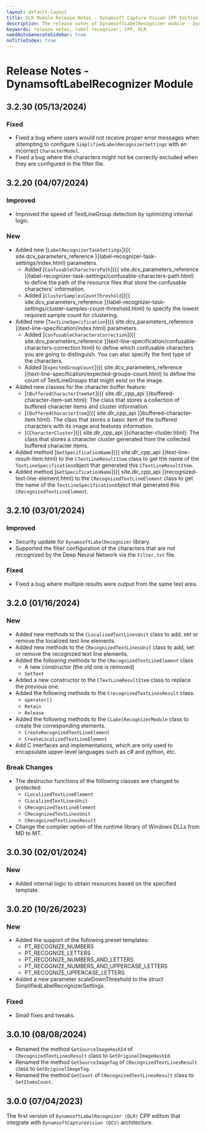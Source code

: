 ```yaml
---
layout: default-layout
title: DLR Module Release Notes - Dynamsoft Capture Vision CPP Edition
description: The release notes of DynamsoftLabelRecognizer module - Dynamsoft Capture Vision CPP Edition.
keywords: release notes, label recognizer, CPP, DLR
needAutoGenerateSidebar: true
noTitleIndex: true
---
```


# Release Notes - DynamsoftLabelRecognizer Module

## 3.2.30 (05/13/2024)

### Fixed

- Fixed a bug where users would not receive proper error messages when attempting to configure `SimplifiedLabelRecognizerSettings` with an incorrect `CharacterModel`.
- Fixed a bug where the characters might not be correctly excluded when they are configured in the filter file.

## 3.2.20 (04/07/2024)

### Improved

- Improved the speed of TextLineGroup detection by optimizing internal logic.

### New

- Added new [`LabelRecognizerTaskSettings`]({{ site.dcv_parameters_reference }}label-recognizer-task-settings/index.html) parameters.
  - Added [`ConfusableCharactersPath`]({{ site.dcv_parameters_reference }}label-recognizer-task-settings/confusable-characters-path.html) to define the path of the resource files that store the confusable characters' information.
  - Added [`ClusterSamplesCountThreshold`]({{ site.dcv_parameters_reference }}label-recognizer-task-settings/cluster-samples-count-threshold.html) to specify the lowest required sample count for clustering.
- Added new [`TextLineSpecification`]({{ site.dcv_parameters_reference }}text-line-specification/index.html) parameters.
  - Added [`ConfusableCharactersCorrection`]({{ site.dcv_parameters_reference }}text-line-specification/confusable-characters-correction.html) to define which confusable characters you are going to distinguish. You can also specify the font type of the characters.
  - Added [`ExpectedGroupCount`]({{ site.dcv_parameters_reference }}text-line-specification/expected-groups-count.html) to define the count of TextLineGroups that might exist on the image.
- Added new classes for the character buffer feature:
  - [`CBufferedCharacterItemSet`]({{ site.dlr_cpp_api }}buffered-character-item-set.html): The class that stores a collection of buffered character items and cluster information.
  - [`CBufferedCharacterItem`]({{ site.dlr_cpp_api }}buffered-character-item.html): The class that stores a basic item of the buffered characters with its image and features information.
  - [`CCharacterCluster`]({{ site.dlr_cpp_api }}character-cluster.html): The class that stores a character cluster generated from the collected buffered character items.
- Added method [`GetSpecificationName`]({{ site.dlr_cpp_api }}text-line-result-item.html) to the `CTextLineResultItem` class to get the name of the `TextLineSpecification`object that generated this `CTextLineResultItem`.
- Added method [`GetSpecificationName`]({{ site.dlr_cpp_api }}recognized-text-line-element.html) to the `CRecognizedTextLineElement` class to get the name of the `TextLineSpecification`object that generated this `CRecognizedTextLineElement`.

## 3.2.10 (03/01/2024)

### Improved

- Security update for `DynamsoftLabelRecognizer` library.
- Supported the filter configuration of the characters that are not recognized by the Deep Neural Network via the `Filter.txt` file.

### Fixed

- Fixed a bug where multiple results were output from the same text area.

## 3.2.0 (01/16/2024)

### New

- Added new methods to the `CLocalizedTextLinesUnit` class to add, set or remove the localized text line elements.
- Added new methods to the `CRecognizedTextLinesUnit` class to add, set or remove the recognized text line elements.
- Added the following methods to the `CRecognizedTextLineElement` class
  - A new constructor (the old one is removed)
  - `SetText`
- Added a new constructor to the `CTextLineResultItem` class to replace the previous one.
- Added the following methods to the `CrecognizedTextLinesResult` class.
  - `operator[]`
  - `Retain`
  - `Release`
- Added the following methods to the `CLabelRecognizerModule` class to create the corresponding elements.
  - `CreateRecognizedTextLineElement`
  - `CreateLocalizedTextLineElement`
- Add C interfaces and implementations, which are only used to encapsulate upper-level languages such as c# and python, etc.

### Break Changes

- The destructor functions of the following classes are changed to protected:
  - `CLocalizedTextLineElement`
  - `CLocalizedTextLinesUnit`
  - `CRecognizedTextLineElement`
  - `CRecognizedTextLinesUnit`
  - `CRecognizedTextLinesResult`
- Change the compiler option of the runtime library of Windows DLLs from MD to MT.

## 3.0.30 (02/01/2024)

### New

- Added internal logic to obtain resources based on the specified template.

## 3.0.20 (10/26/2023)

### New

- Added the support of the following preset templates:
  - PT_RECOGNIZE_NUMBERS
  - PT_RECOGNIZE_LETTERS
  - PT_RECOGNIZE_NUMBERS_AND_LETTERS
  - PT_RECOGNIZE_NUMBERS_AND_UPPERCASE_LETTERS
  - PT_RECOGNIZE_UPPERCASE_LETTERS
- Added a new parameter scaleDownThreshold to the struct SimplifiedLabelRecognizerSettings.

### Fixed

- Small fixes and tweaks.

## 3.0.10 (08/08/2024)

- Renamed the method `GetSourceImageHashId` of `CRecognizedTextLinesResult` class to `GetOriginalImageHashId`.
- Renamed the method `GetSourceImageTag` of `CRecognizedTextLinesResult` class to `GetOriginalImageTag`.
- Renamed the method `GetCount` of `CRecognizedTextLinesResult` class to `GetItemsCount`.

## 3.0.0 (07/04/2023)

The first version of `DynamsoftLabelRecognizer (DLR)` CPP edition that integrate with `DynamsoftCaptureVision (DCV)` architecture.
